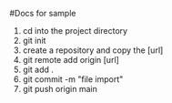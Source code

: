 #Docs for sample
1. cd into the project directory
2. git init
3. create a repository and copy the [url]
4. git remote add origin [url]
5. git add .
6. git commit -m "file import"
7. git push origin main
